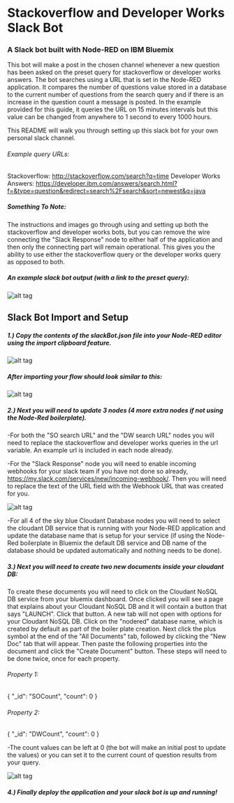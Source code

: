 # Stackoverflow and Developer Works Slack Bot
### A Slack bot built with Node-RED on IBM Bluemix
This bot will make a post in the chosen channel whenever a new question has been asked on the preset query for stackoverflow or developer works answers. The bot searches using a URL that is set in the Node-RED application. It compares the number of questions value stored in a database to the current number of questions from the search query and if there is an increase in the question count a message is posted. In the example provided for this guide, it queries the URL on 15 minutes intervals but this value can be changed from anywhere to 1 second to every 1000 hours.

This README will walk you through setting up this slack bot for your own personal slack channel.

###### Example query URLs:
Stackoverflow: http://stackoverflow.com/search?q=time
Developer Works Answers: https://developer.ibm.com/answers/search.html?f=&type=question&redirect=search%2Fsearch&sort=newest&q=java

##### Something To Note:
The instructions and images go through using and setting up both the stackoverflow and developer works bots, but you can remove the wire connecting the "Slack Response" node to either half of the application and then only the connecting part will remain operational. This gives you the ability to use either the stackoverflow query or the developer works query as opposed to both.

##### An example slack bot output (with a link to the preset query):
![alt tag](https://github.com/franklsm1/SO_DW_slackBot/blob/master/SODWexample.PNG)

## Slack Bot Import and Setup
##### 1.) Copy the contents of the slackBot.json file into your Node-RED editor using the import clipboard feature.

![alt tag](https://github.com/franklsm1/SO_DW_slackBot/blob/master/import.PNG)


##### After importing your flow should look similar to this:
![alt tag](https://github.com/franklsm1/SO_DW_slackBot/blob/master/DWSOflow.PNG)

##### 2.) Next you will need to update 3 nodes (4 more extra nodes if not using the Node-Red boilerplate).
  -For both the "SO search URL" and the "DW search URL" nodes you will need to replace the stackoverflow and developer works queries in the url variable. An example url is included in each node already.
  
  -For the "Slack Response" node you will need to enable incoming webhooks for your slack team if you have not done so already, https://my.slack.com/services/new/incoming-webhook/. Then you will need to replace the text of the URL field with the Webhook URL that was created for you.
  
  ![alt tag](https://github.com/franklsm1/SO_DW_slackBot/blob/master/webhookToken.PNG)
  
  -For all 4 of the sky blue Cloudant Database nodes you will need to select the cloudant DB service that is running with your Node-RED application and update the database name that is setup for your service (if using the Node-Red boilerplate in Bluemix the default DB service and DB name of the database should be updated automatically and nothing needs to be done).
  
##### 3.) Next you will need to create two new documents inside your cloudant DB:
  To create these documents you will need to click on the Cloudant NoSQL DB service from your bluemix dashboard.  Once clicked you will see a page that explains about your Cloudant NoSQL DB and it will contain a button that says "LAUNCH". Click that button. A new tab will not open with options for your Cloudant NoSQL DB. Click on the "nodered" database name, which is created by default as part of the boiler plate creation. Next click the plus symbol at the end of the "All Documents" tab, followed by clicking the "New Doc" tab that will appear. Then paste the following properties into the document and click the "Create Document" button. These steps will need to be done twice, once for each property.
  
######  Property 1:  
  {
    "_id": "SOCount",
    "count": 0
  }

######  Property 2:  
  {
    "_id": "DWCount",
    "count": 0
  }
  
  -The count values can be left at 0 (the bot will make an initial post to update the values) or you can set it to the current count of question results from your query.
  
  ![alt tag](https://github.com/franklsm1/SO_DW_slackBot/blob/master/DBCreate.png)
##### 4.) Finally deploy the application and your slack bot is up and running!
